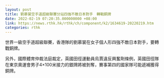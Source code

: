 ```yaml
---
layout: post
title: 劉慕裳空手道超級聯賽分站四強不敵日本對手　轉戰銅牌
date: 2022-02-19 07:20:35.000000000 +08:00
link: https://news.rthk.hk/rthk/ch/component/k2/1634619-20220219.htm
categories: rthk
---
```


世界一級空手道超級聯賽，香港隊的劉慕裳在女子個人形四強不敵日本對手，要轉戰銅牌。

另外，國際體育仲裁法庭裁定，英國田徑運動員烏賈違反興奮劑條例，英國田徑隊在東京奧運會男子4×100米接力的銀牌將被剝奪，賽事第四的國家隊可能遞補獲得銅牌。
